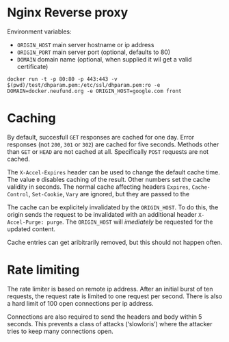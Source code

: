 # Nginx Reverse proxy

Environment variables:

* `ORIGIN_HOST` main server hostname or ip address
* `ORIGIN_PORT` main server port (optional, defaults to 80)
* `DOMAIN` domain name (optional, when supplied it wil get a valid certificate)

```
docker run -t -p 80:80 -p 443:443 -v $(pwd)/test/dhparam.pem:/etc/ssl/dhparam.pem:ro -e DOMAIN=docker.neufund.org -e ORIGIN_HOST=google.com front
```

# Caching

By default, succesfull `GET` responses are cached for one day. Error responses
(not `200`, `301` or `302`) are cached for five seconds. Methods other than
`GET` or `HEAD` are not cached at all. Specifically `POST` requests are not
cached.

The `X-Accel-Expires` header can be used to change the default cache time. The
value `0` disables caching of the result. Other numbers set the cache validity
in seconds. The normal cache affecting headers `Expires`, `Cache-Control`,
`Set-Cookie`, `Vary` are ignored, but they are passed to the 

The cache can be explicitely invalidated by the `ORIGIN_HOST`. To do this, the
origin sends the request to be invalidated with an additional header
`X-Accel-Purge: purge`. The `ORIGIN_HOST` will *imediately* be requested for the
updated content.

Cache entries can get aribitrarily removed, but this should not happen often.


# Rate limiting

The rate limiter is based on remote ip address. After an initial burst of ten
requests, the request rate is limited to one request per second. There is also
a hard limit of 100 open connections per ip address.

Connections are also required to send the headers and body within 5 seconds.
This prevents a class of attacks (‘slowloris’) where the attacker tries to keep
many connections open.
